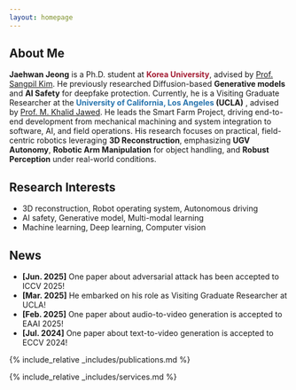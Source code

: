 ```yaml
---
layout: homepage
---
```


## About Me

**Jaehwan Jeong** is a Ph.D. student at **<span style="color:#A41E34">Korea University</span>**, advised by [Prof. Sangpil Kim](https://kuaicv.com). He previously researched Diffusion-based **Generative models** and **AI Safety** for deepfake protection. Currently, he is a Visiting Graduate Researcher at the **<span style="color:#2774AE">University of California, Los Angeles</span> (UCLA)**
, advised by [Prof. M. Khalid Jawed](https://structures.computer). He leads the Smart Farm Project, driving end-to-end development from mechanical machining and system integration to software, AI, and field operations. His research focuses on practical, field-centric robotics leveraging **3D Reconstruction**, emphasizing **UGV Autonomy**, **Robotic Arm Manipulation** for object handling, and **Robust Perception** under real-world conditions.

## Research Interests
<!--
- **3D Vision & Autonomous Driving:** 3D Reconstruction (SLAM, Segmentation, Skeleton-based), Visual Perception, Robust Mapping, Motion Planning   
- **Generative AI:** Diffusion-based Methods, AI Safety  
- **Robotics Systems:** Field Robotics, Model Predictive Control, Robot Operating Systems, Communication Protocols
-->
- 3D reconstruction, Robot operating system, Autonomous driving
- AI safety, Generative model, Multi-modal learning
- Machine learning, Deep learning, Computer vision



## News

- **[Jun. 2025]** One paper about adversarial attack has been accepted to ICCV 2025!
- **[Mar. 2025]** He embarked on his role as Visiting Graduate Researcher at UCLA!
- **[Feb. 2025]** One paper about audio-to-video generation is accepted to EAAI 2025!
- **[Jul. 2024]** One paper about text-to-video generation is accepted to ECCV 2024!

{% include_relative _includes/publications.md %}

{% include_relative _includes/services.md %}
